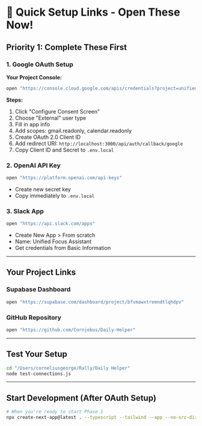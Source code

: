 # 🔗 Quick Setup Links - Open These Now!

## Priority 1: Complete These First

### 1. Google OAuth Setup
**Your Project Console:**
```bash
open "https://console.cloud.google.com/apis/credentials?project=unified-focus-assistant-24"
```

**Steps:**
1. Click "Configure Consent Screen"
2. Choose "External" user type
3. Fill in app info
4. Add scopes: gmail.readonly, calendar.readonly
5. Create OAuth 2.0 Client ID
6. Add redirect URI: `http://localhost:3000/api/auth/callback/google`
7. Copy Client ID and Secret to `.env.local`

### 2. OpenAI API Key
```bash
open "https://platform.openai.com/api-keys"
```
- Create new secret key
- Copy immediately to `.env.local`

### 3. Slack App
```bash
open "https://api.slack.com/apps"
```
- Create New App > From scratch
- Name: Unified Focus Assistant
- Get credentials from Basic Information

---

## Your Project Links

### Supabase Dashboard
```bash
open "https://supabase.com/dashboard/project/bfvmawxtremndtlqhdpv"
```

### GitHub Repository
```bash
open "https://github.com/Cornjebus/Daily-Helper"
```

---

## Test Your Setup
```bash
cd "/Users/corneliusgeorge/Rally/Daily Helper"
node test-connections.js
```

---

## Start Development (After OAuth Setup)
```bash
# When you're ready to start Phase 1
npx create-next-app@latest . --typescript --tailwind --app --no-src-dir
```